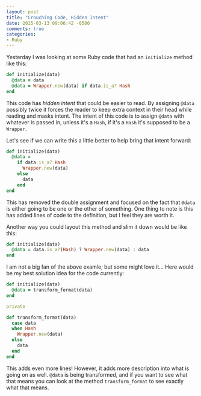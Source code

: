 ```yaml
---
layout: post
title: "Crouching Code, Hidden Intent"
date: 2015-03-13 09:06:42 -0500
comments: true
categories: 
- Ruby
---
```

Yesterday I was looking at some Ruby code that had an `initialize` method like
this:

``` ruby
def initialize(data)
  @data = data
  @data = Wrapper.new(data) if data.is_a? Hash
end
```

This code has _hidden intent_ that could be easier to read.  By assigning
`@data` possibly twice it forces the reader to keep extra context in their head
while reading and masks intent.  The intent of this code is to assign `@data`
with whatever is passed in, unless it's a `Hash`, if it's a `Hash` it's supposed
to be a `Wrapper`.

Let's see if we can write this a little better to help bring that intent
forward:

``` ruby
def initialize(data)
  @data =
    if data.is_a? Hash
      Wrapper.new(data)
    else
      data
    end
end
```

<!-- more -->

This has removed the double assignment and focused on the fact that `@data` is
either going to be one or the other of something.  One thing to note is this
has added lines of code to the definition, but I feel they are worth it.

Another way you could layout this method and slim it down would be like this:

``` ruby
def initialize(data)
  @data = data.is_a?(Hash) ? Wrapper.new(data) : data
end
```

I am not a big fan of the above examle; but some might love it... Here would be
my best solution idea for the code currently:

``` ruby
def initialize(data)
  @data = transform_format(data)
end

private

def transform_format(data)
  case data
  when Hash
    Wrapper.new(data)
  else
    data
  end
end
```

This adds even more lines!  However, it adds more description into what is going
on as well.  `@data` is being transformed, and if you want to see what that
means you can look at the method `transform_format` to see exactly what that
means.
